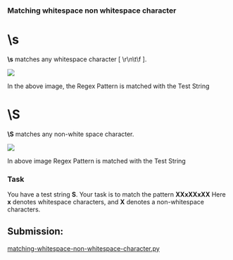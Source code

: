 ### Matching whitespace non whitespace character

# \s

**\s** matches any whitespace character [ \r\n\t\f ].

![](https://s3.amazonaws.com/hr-challenge-images/14233/1449636160-8b65ab3bd0-ach05_01.png)

In the above image, the Regex Pattern is matched with the Test String

# \S

**\S** matches any non-white space character.

![](https://s3.amazonaws.com/hr-challenge-images/14233/1449636254-93a53af3f6-ach05_02.png)

In above image Regex Pattern is matched with the Test String

### Task

You have a test string **S**. Your task is to match the pattern **XXxXXxXX**
Here **x** denotes whitespace characters, and **X** denotes a non-whitespace characters.

## Submission:

[matching-whitespace-non-whitespace-character.py](https://github.com/danipishinin/HackerRank/blob/main/regex/matching-whitespace-non-whitespace-character.py)
